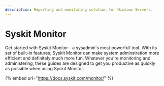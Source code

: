 ```yaml
---
description: Reporting and monitoring solution for Windows Servers.
---
```


# Syskit Monitor

&#x20;Get started with Syskit Monitor - a sysadmin's most powerfull tool. With its set of built-in features, Syskit Monitor can make system adminstration more efficient and definitely much more fun. Whatever you're monitoring and administering, these guides are designed to get you productive as quickly as possible when using Syskit Monitor.

{% embed url="https://docs.syskit.com/monitor/" %}
